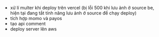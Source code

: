 - xử lí multer khi deploy trên vercel (bị lỗi 500 khi lưu ảnh ở source be, hiện tại đang tắt tính năng lưu ảnh ở source để chạy deploy)
- tích hợp momo và payos
- tạo api comment
- deploy server lên aws

